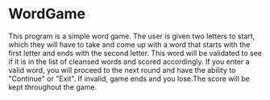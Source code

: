 # WordGame

This program is a simple word game. The user is given two letters to start, which they
will have to take and come up with a word that starts with the first letter and
ends with the second letter. This word will be validated to see if it is in the
list of cleansed words and scored accordingly. If you enter a valid word, you will 
proceed to the next round and have the ability to "Continue" or "Exit". If invalid,
game ends and you lose.The score will be kept throughout the game.
